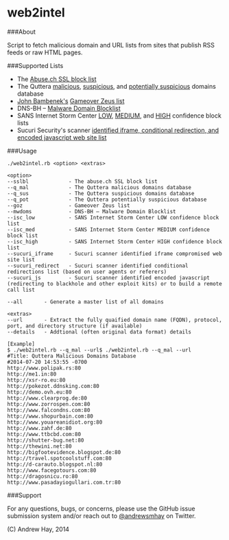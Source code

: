 web2intel
=========

###About

Script to fetch malicious domain and URL lists from sites that publish RSS feeds or raw HTML pages.

###Supported Lists

* The <a href="https://sslbl.abuse.ch/sslbl.rss">Abuse.ch SSL block list</a>
* The Quttera <a href="http://quttera.com/lists/malicious">malicious</a>, <a href="http://quttera.com/lists/suspicious">suspicious</a>, and <a href="http://quttera.com/lists/suspicious">potentially suspicious</a> domains database
* <a href="http://osint.bambenekconsulting.com/manual/goz-domlist.txt">John Bambenek's</a> <a href="http://osint.bambenekconsulting.com/feeds/goz-domlist.txt">Gameover Zeus list</a>
* DNS-BH – <a href="http://mirror1.malwaredomains.com/files/domains.txt">Malware Domain Blocklist</a>
* SANS Internet Storm Center <a href="https://isc.sans.edu/feeds/suspiciousdomains_Low.txt">LOW</a>, <a href="https://isc.sans.edu/feeds/suspiciousdomains_Medium.txt">MEDIUM</a>, and <a href="https://isc.sans.edu/feeds/suspiciousdomains_High.txt">HIGH</a> confidence block lists
* Sucuri Security's scanner <a href="http://labs.sucuri.net/?malware">identified iframe, conditional redirection, and encoded javascript web site list</a>

###Usage

	./web2intel.rb <option> <extras>

	<option>
	--sslbl 			- The abuse.ch SSL block list
	--q_mal 			- The Quttera malicious domains database
	--q_sus 			- The Quttera suspicious domains database
	--q_pot 			- The Quttera potentially suspicious database
	--goz 				- Gameover Zeus list
	--mwdoms 			- DNS-BH – Malware Domain Blocklist
	--isc_low			- SANS Internet Storm Center LOW confidence block list
	--isc_med			- SANS Internet Storm Center MEDIUM confidence block list
	--isc_high			- SANS Internet Storm Center HIGH confidence block list
	--sucuri_iframe		- Sucuri scanner identified iframe compromised web site list
	--sucuri_redirect	- Sucuri scanner identified conditional redirections list (based on user agents or referers)
	--sucuri_js			- Sucuri scanner identified encoded javascript (redirecting to blackhole and other exploit kits) or to build a remote call list

	--all 		- Generate a master list of all domains

	<extras>
	--url		- Extract the fully quaified domain name (FQDN), protocol, port, and directory structure (if available)
	--details	- Addtional (often original data format) details

	[Example]
	$ ./web2intel.rb --q_mal --url$ ./web2intel.rb --q_mal --url
	#Title: Quttera Malicious Domains Database
	#2014-07-20 14:53:55 -0700
	http://www.polipak.rs:80
	http://me1.in:80
	http://xsr-ro.eu:80
	http://pokezot.ddnsking.com:80
	http://demo.ovh.eu:80
	http://www.clearprog.de:80
	http://www.zorrospen.com:80
	http://www.falcondns.com:80
	http://www.shopurbain.com:80
	http://www.youareanidiot.org:80
	http://www.zahf.de:80
	http://www.ttbcbd.com:80
	http://shutter-bug.net:80
	http://thewini.net:80
	http://bigfootevidence.blogspot.de:80
	http://travel.spotcoolstuff.com:80
	http://d-carauto.blogspot.nl:80
	http://www.facegotours.com:80
	http://dragosnicu.ro:80
	http://www.pasadayiogullari.com.tr:80

###Support

For any questions, bugs, or concerns, please use the GitHub issue submission system and/or reach out to <a href="twitter.com/andrewsmhay">@andrewsmhay</a> on Twitter.

(C) Andrew Hay, 2014